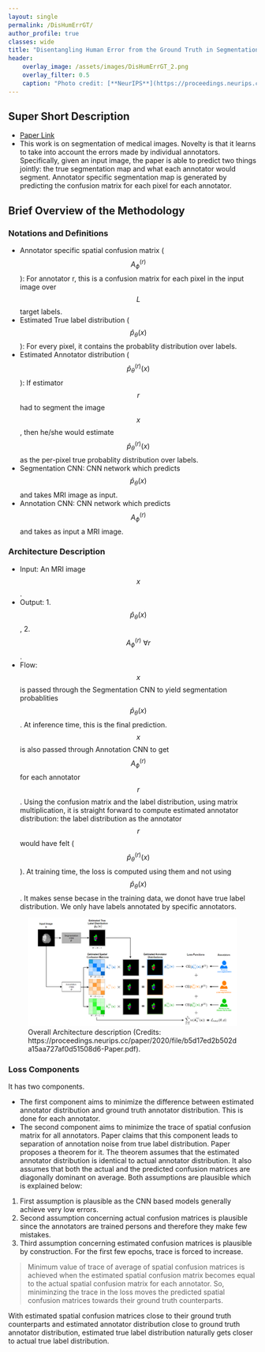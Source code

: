 ```yaml
---
layout: single
permalink: /DisHumErrGT/
author_profile: true
classes: wide
title: "Disentangling Human Error from the Ground Truth in Segmentation of Medical Images"
header:
    overlay_image: /assets/images/DisHumErrGT_2.png
    overlay_filter: 0.5
    caption: "Photo credit: [**NeurIPS**](https://proceedings.neurips.cc/paper/2020/file/b5d17ed2b502da15aa727af0d51508d6-Paper.pdf)"
---
```

## Super Short Description
* [Paper Link](https://proceedings.neurips.cc/paper/2020/file/b5d17ed2b502da15aa727af0d51508d6-Paper.pdf)
*  This work is on segmentation of medical images. Novelty is that it learns to take into account the errors made by individual annotators. Specifically, given an input image, the paper is able to predict two things jointly: the true segmentation map and what each annotator would segment. Annotator specific segmentation map is generated by predicting the confusion matrix for each pixel for each annotator.

## Brief Overview of the Methodology
### Notations and Definitions
* Annotator specific spatial confusion matrix ($$A^{(r)}_{\phi}$$): For annotator r, this is a confusion matrix for each pixel in the input image over $$L$$ target labels.
* Estimated True label distribution ($$\hat{p}_{\theta}(x)$$): For every pixel, it contains the probablity distribution over labels.
* Estimated Annotator distribution ($$\hat{p}^{(r)}_{\theta}(x)$$): If estimator $$r$$ had to segment the image $$x$$, then he/she would estimate $$\hat{p}^{(r)}_{\theta}(x)$$ as the per-pixel true probablity distribution over labels.
* Segmentation CNN: CNN network which predicts $$\hat{p}_{\theta}(x)$$ and takes MRI image as input.
* Annotation CNN: CNN network which predicts $$A^{(r)}_{\phi}$$ and takes as input a MRI image.

### Architecture Description
* Input: An MRI image $$x$$.
* Output: 1. $$\hat{p}_{\theta}(x)$$, 2. $$A^{(r)}_{\phi} ~\forall r $$.
* Flow: $$x$$ is passed through the Segmentation CNN to yield segmentation probablities $$\hat{p}_{\theta}(x)$$. At inference time, this is the final prediction. $$x$$ is also passed through Annotation CNN to get $$A^{(r)}_{\phi}$$ for each annotator $$r$$. Using the confusion matrix and the label distribution, using matrix multiplication, it is straight forward to compute estimated annotator distribution: the label distribution as the annotator $$r$$ would have felt ($$\hat{p}^{(r)}_{\theta}(x)$$). At training time, the loss is computed using them and not using $$\hat{p}_{\theta}(x)$$. It makes sense becase in the training data, we donot have true label distribution. We only have labels annotated by specific annotators.
<figure>
    <a href="../assets/images/DisHumErrGT_1.png"><img src="../assets/images/DisHumErrGT_1.png"></a>
    <figcaption> Overall Architecture description (Credits: https://proceedings.neurips.cc/paper/2020/file/b5d17ed2b502da15aa727af0d51508d6-Paper.pdf).</figcaption>
</figure>

### Loss Components
It has two components.
* The first component aims to minimize the difference between estimated annotator distribution and ground truth annotator distribution. This is done for each annotator.
* The second component aims to minimize the trace of spatial confusion matrix for all annotators. Paper claims that this component leads to separation of annotation noise from true label distribution. Paper proposes a theorem for it. The theorem assumes that the estimated annotator distribution is identical to actual annotator distribution. It also assumes that both the actual and the predicted confusion matrices are diagonally dominant on average. Both assumptions are plausible which is explained below:
1. First assumption is plausible as the CNN based models generally achieve very low errors.
2. Second assumption concerning actual confusion matrices is plausible since the annotators are trained persons and therefore they make few mistakes.
3. Third assumption concerning estimated confusion matrices is plausible by construction. For the first few epochs, trace is forced to increase.
> Minimum value of trace of average of spatial confusion matrices is achieved when the estimated spatial confusion matrix becomes equal to the actual spatial confusion matrix for each annotator. So, miniminzing the trace in the loss moves the predicted spatial confusion matrices towards their ground truth counterparts.

With estimated spatial confusion matrices close to their ground truth counterparts and estimated annotator distribution close to ground truth annotator distribution, estimated true label distribution naturally gets closer to actual true label distribution.
